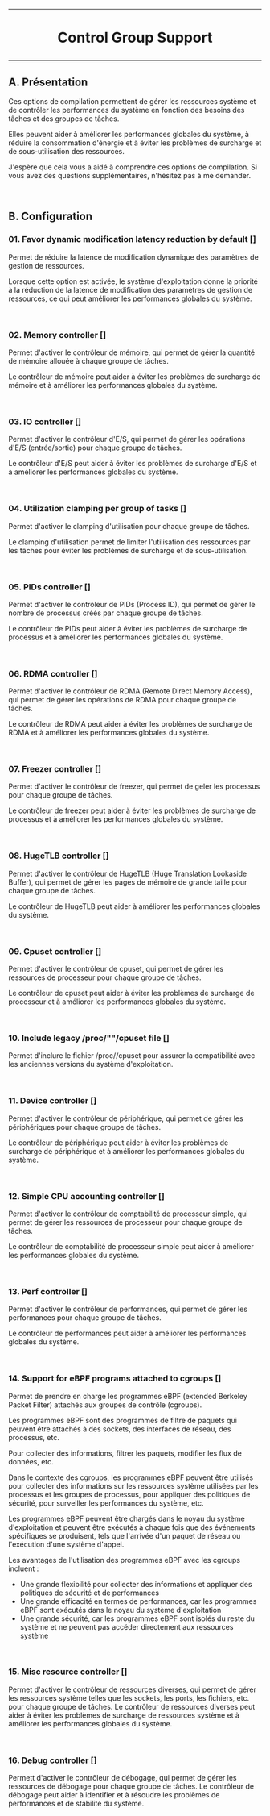 ------------------------------------------------------------------------------------------------------------------------------------------------------------------
# <p align='center'> Control Group Support </p>
------------------------------------------------------------------------------------------------------------------------------------------------------------------
## A. Présentation
Ces options de compilation permettent de gérer les ressources système et de contrôler les performances du système en fonction des besoins des tâches et des groupes de tâches.

Elles peuvent aider à améliorer les performances globales du système, à réduire la consommation d'énergie et à éviter les problèmes de surcharge et de sous-utilisation des ressources.

J'espère que cela vous a aidé à comprendre ces options de compilation. Si vous avez des questions supplémentaires, n'hésitez pas à me demander.

<br />

## B. Configuration
### 01. Favor dynamic modification latency reduction by default []
Permet de réduire la latence de modification dynamique des paramètres de gestion de ressources. 

Lorsque cette option est activée, le système d'exploitation donne la priorité à la réduction de la latence de modification des paramètres de gestion de ressources, ce qui peut améliorer les performances globales du système.

<br />

### 02. Memory controller []
Permet d'activer le contrôleur de mémoire, qui permet de gérer la quantité de mémoire allouée à chaque groupe de tâches.

Le contrôleur de mémoire peut aider à éviter les problèmes de surcharge de mémoire et à améliorer les performances globales du système.

<br />

### 03. IO controller []
Permet d'activer le contrôleur d'E/S, qui permet de gérer les opérations d'E/S (entrée/sortie) pour chaque groupe de tâches.

Le contrôleur d'E/S peut aider à éviter les problèmes de surcharge d'E/S et à améliorer les performances globales du système.

<br />

### 04. Utilization clamping per group of tasks []
Permet d'activer le clamping d'utilisation pour chaque groupe de tâches.

Le clamping d'utilisation permet de limiter l'utilisation des ressources par les tâches pour éviter les problèmes de surcharge et de sous-utilisation.

<br />

### 05. PIDs controller []
Permet d'activer le contrôleur de PIDs (Process ID), qui permet de gérer le nombre de processus créés par chaque groupe de tâches.

Le contrôleur de PIDs peut aider à éviter les problèmes de surcharge de processus et à améliorer les performances globales du système.

<br />

### 06. RDMA controller []
Permet d'activer le contrôleur de RDMA (Remote Direct Memory Access), qui permet de gérer les opérations de RDMA pour chaque groupe de tâches.

Le contrôleur de RDMA peut aider à éviter les problèmes de surcharge de RDMA et à améliorer les performances globales du système.

<br />

### 07. Freezer controller []
Permet d'activer le contrôleur de freezer, qui permet de geler les processus pour chaque groupe de tâches.

Le contrôleur de freezer peut aider à éviter les problèmes de surcharge de processus et à améliorer les performances globales du système.

<br />

### 08. HugeTLB controller []
Permet  d'activer le contrôleur de HugeTLB (Huge Translation Lookaside Buffer), qui permet de gérer les pages de mémoire de grande taille pour chaque groupe de tâches.

Le contrôleur de HugeTLB peut aider à améliorer les performances globales du système.

<br />

### 09. Cpuset controller []
Permet d'activer le contrôleur de cpuset, qui permet de gérer les ressources de processeur pour chaque groupe de tâches.

Le contrôleur de cpuset peut aider à éviter les problèmes de surcharge de processeur et à améliorer les performances globales du système.

<br />

### 10. Include legacy /proc/"<pid>"/cpuset file []
Permet d'inclure le fichier /proc/<pif>/cpuset pour assurer la compatibilité avec les anciennes versions du système d'exploitation.

<br />

### 11. Device controller []
Permet d'activer le contrôleur de périphérique, qui permet de gérer les périphériques pour chaque groupe de tâches.

Le contrôleur de périphérique peut aider à éviter les problèmes de surcharge de périphérique et à améliorer les performances globales du système.

<br />

### 12. Simple CPU accounting controller []
Permet d'activer le contrôleur de comptabilité de processeur simple, qui permet de gérer les ressources de processeur pour chaque groupe de tâches.

Le contrôleur de comptabilité de processeur simple peut aider à améliorer les performances globales du système.

<br />

### 13. Perf controller []
Permet d'activer le contrôleur de performances, qui permet de gérer les performances pour chaque groupe de tâches.

Le contrôleur de performances peut aider à améliorer les performances globales du système.

<br />

### 14. Support for eBPF programs attached to cgroups []
Permet de prendre en charge les programmes eBPF (extended Berkeley Packet Filter) attachés aux groupes de contrôle (cgroups).

Les programmes eBPF sont des programmes de filtre de paquets qui peuvent être attachés à des sockets, des interfaces de réseau, des processus, etc. 

Pour collecter des informations, filtrer les paquets, modifier les flux de données, etc.

Dans le contexte des cgroups, les programmes eBPF peuvent être utilisés pour collecter des informations sur les ressources système utilisées par les processus et les groupes de processus, pour appliquer des politiques de sécurité, pour surveiller les performances du système, etc. 

Les programmes eBPF peuvent être chargés dans le noyau du système d'exploitation et peuvent être exécutés à chaque fois que des événements spécifiques se produisent, tels que l'arrivée d'un paquet de réseau ou l'exécution d'une système d'appel.

Les avantages de l'utilisation des programmes eBPF avec les cgroups incluent :
- Une grande flexibilité pour collecter des informations et appliquer des politiques de sécurité et de performances
- Une grande efficacité en termes de performances, car les programmes eBPF sont exécutés dans le noyau du système d'exploitation
- Une grande sécurité, car les programmes eBPF sont isolés du reste du système et ne peuvent pas accéder directement aux ressources système

<br />

### 15. Misc resource controller []
Permet d'activer le contrôleur de ressources diverses, qui permet de gérer les ressources système telles que les sockets, les ports, les fichiers, etc. pour chaque groupe de tâches. Le contrôleur de ressources diverses peut aider à éviter les problèmes de surcharge de ressources système et à améliorer les performances globales du système.

<br />

### 16. Debug controller []
Permett d'activer le contrôleur de débogage, qui permet de gérer les ressources de débogage pour chaque groupe de tâches. Le contrôleur de débogage peut aider à identifier et à résoudre les problèmes de performances et de stabilité du système.



<br />




